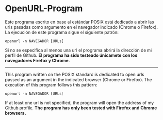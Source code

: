 # OpenURL-Program
Este programa escrito en base al estándar POSIX está dedicado a abrir las urls pasadas como argumento en el navegador indicado (Chrome o Firefox). 
La ejecución de este programa sigue el siguiente patrón:

`openurl -n NAVEGADOR [URLs]`

Si no se especifíca al menos una url el programa abrirá la dirección de mi perfil de Github. **El programa ha sido testeado únicamete con los navegadores Firefox y Chrome.**

------------------------------------------
This program written on the POSIX standard is dedicated to open urls passed as an argument in the indicated browser (Chrome or Firefox). 
The execution of this program follows this pattern: 

`openurl -n NAVEGADOR [URLs]`

If at least one url is not specified, the program will open the address of my Github profile. **The program has only been tested with Firefox and Chrome browsers.**

